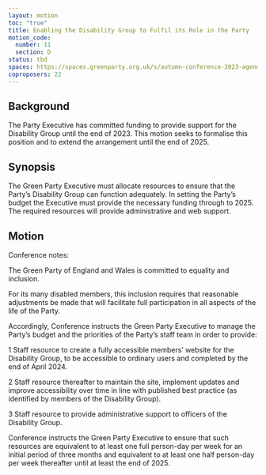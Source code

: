 ```yaml
---
layout: motion
toc: "true"
title: Enabling the Disability Group to Fulfil its Role in the Party
motion_code:
  number: 11
  section: D
status: tbd
spaces: https://spaces.greenparty.org.uk/s/autumn-conference-2023-agenda-forum/post/post/view?id=11151
coproposers: 22
---
```

## Background

The Party Executive has committed funding to provide support for the Disability Group until the end of 2023. This motion seeks to formalise this position and to extend the arrangement until the end of 2025.

## Synopsis

The Green Party Executive must allocate resources to ensure that the Party’s Disability Group can function adequately. In setting the Party’s budget the Executive must provide the necessary funding through to 2025. The required resources will provide administrative and web support.

## Motion

Conference notes:

The Green Party of England and Wales is committed to equality and inclusion.

For its many disabled members, this inclusion requires that reasonable adjustments be made that will facilitate full participation in all aspects of the life of the Party.

Accordingly, Conference instructs the Green Party Executive to manage the Party’s budget and the priorities of the Party’s staff team in order to provide:

1 Staff resource to create a fully accessible members’ website for the Disability Group, to be accessible to ordinary users and completed by the end of April 2024.

2 Staff resource thereafter to maintain the site, implement updates and improve accessibility over time in line with published best practice (as identified by members of the Disability Group).

3 Staff resource to provide administrative support to officers of the Disability Group.

Conference instructs the Green Party Executive to ensure that such resources are equivalent to at least one full person-day per week for an initial period of three months and equivalent to at least one half person-day per week thereafter until at least the end of 2025.